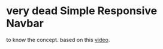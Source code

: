 # very dead Simple Responsive Navbar

to know the concept. based on this [video](https://www.youtube.com/watch?v=XZsuI5wyRzs).


